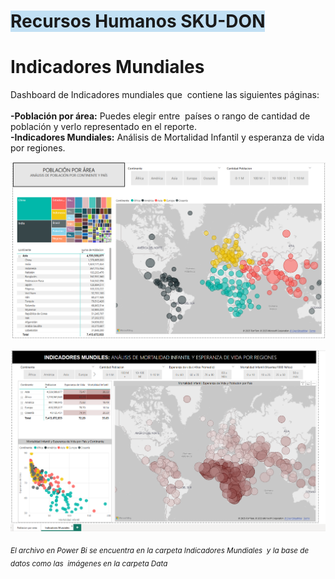 <h1><span style="background-color: #c2e0f4;">Recursos Humanos SKU-DON</span></h1>
<div class="markdown-heading" dir="auto">
<h1 class="heading-element" dir="auto" tabindex="-1">Indicadores Mundiales</h1>
<a id="user-content-recursos-humanos-sku-don" class="anchor" href="https://github.com/LuisEduardoRomeroOlmos/portafolio_power_bi/tree/main/Recursos%20Humanos#recursos-humanos-sku-don" aria-label="Permalink: Recursos Humanos SKU-DON"></a></div>
<p dir="auto">Dashboard de Indicadores mundiales que&nbsp; contiene las siguientes p&aacute;ginas:<br /><br /><strong>-Poblaci&oacute;n por &aacute;rea:</strong> Puedes elegir entre&nbsp; pa&iacute;ses o rango de cantidad de poblaci&oacute;n y verlo representado en el reporte.<br /><strong>-Indicadores Mundiales:</strong> An&aacute;lisis de Mortalidad Infantil y esperanza de vida por regiones.</p>

![alt text](ap2.png)

![alt text](bp2.png)

<p><sub><em>El archivo en Power Bi se encuentra en la carpeta Indicadores Mundiales&nbsp; y la base de datos como las&nbsp; im&aacute;genes en la carpeta Data</em></sub></p>
<p>&nbsp;</p>
<p>&nbsp;</p>